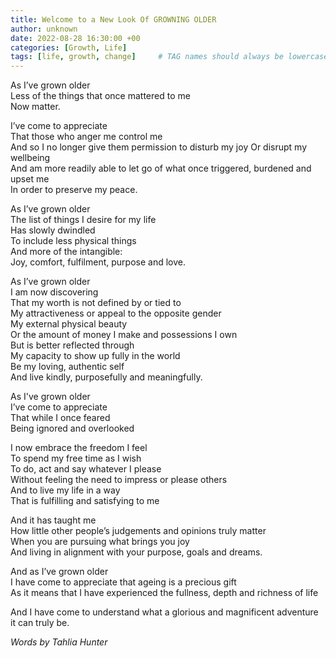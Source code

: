 ```yaml
---
title: Welcome to a New Look Of GROWNING OLDER
author: unknown 
date: 2022-08-28 16:30:00 +00
categories: [Growth, Life]
tags: [life, growth, change]     # TAG names should always be lowercase
---
```




As I’ve grown older  
Less of the things that once mattered to me  
Now matter.

I’ve come to appreciate  
That those who anger me control me  
And so I no longer give them permission to disturb my joy
Or disrupt my wellbeing  
And am more readily able to let go of what once triggered, burdened and upset me  
In order to preserve my peace.

As I’ve grown older  
The list of things I desire for my life  
Has slowly dwindled  
To include less physical things  
And more of the intangible:  
Joy, comfort, fulfilment, purpose and love.  

As I’ve grown older  
I am now discovering  
That my worth is not defined by or tied to  
My attractiveness or appeal to the opposite gender  
My external physical beauty  
Or the amount of money I make and possessions I own  
But is better reflected through  
My capacity to show up fully in the world  
Be my loving, authentic self  
And live kindly, purposefully and meaningfully.  

As I've grown older  
I’ve come to appreciate  
That while I once feared  
Being ignored and overlooked  

I now embrace the freedom I feel  
To spend my free time as I wish  
To do, act and say whatever I please  
Without feeling the need to impress or please others  
And to live my life in a way  
That is fulfilling and satisfying to me  

And it has taught me  
How little other people’s judgements and opinions truly matter  
When you are pursuing what brings you joy  
And living in alignment with your purpose, goals and dreams.  

And as I’ve grown older  
I have come to appreciate that ageing is a precious gift  
As it means that I have experienced the fullness, depth and richness of life  

And I have come to understand what a glorious and magnificent adventure it can truly be.  

_Words by Tahlia Hunter_
